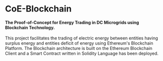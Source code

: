 
# CoE-Blockchain

#### The Proof-of-Concept for Energy Trading in DC Microgrids using Blockchain Technology.

This project facilitates the trading of electric energy between entities having surplus energy and entities deficit of energy using Ethereum's Blockchain Platform. The Blockchain architecture is built on the Ethereum Blockchain Client and a Smart Contract written in Solidity Language has been deployed.
